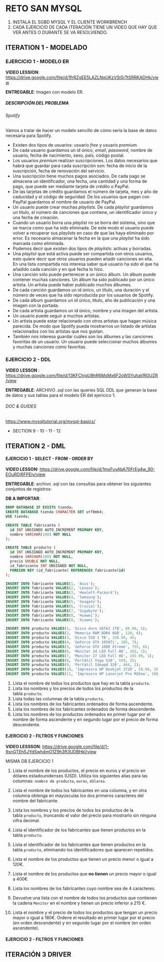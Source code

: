 # RETO SAN MYSQL

1. INSTALA EL SGBD MYSQL Y EL CLIENTE WORKBRENCH
2. CADA EJERCICIO DE CADA ITERACIÓN TIENE UN VIDEO QUE HAY QUE VER ANTES O DURANTE SE VA RESOLVIENDO.

## ITERATION 1 - MODELADO

### EJERCICIO 1 - MODELO ER

**VIDEO LESSION**: https://drive.google.com/file/d/1frRZgEE5LAZLNqUKzVSt5rTtSRRKADHk/view

**ENTREGABLE**: Imagen con modelo ER.

##### DESCRIPCIÓN DEL PROBLEMA

###### Spotify

Vamos a tratar de hacer un modelo sencillo de cómo sería la base de datos necesaria para Spotify.

- Existen dos tipos de usuarios: usuario *free* y usuario *premium*.
- De cada usuario guardamos un id único, *email*, *password*, nombre de usuario, fecha de nacimiento, sexo, país, código postal.
- Los usuarios *premium* realizan suscripciones. Los datos necesarios que habrá que guardar para cada suscripción son: fecha de inicio de la suscripción, fecha de renovación del servicio.
- Una suscripción tiene muchos pagos asociados. De cada pago se almacena un identificador, una fecha, una cantidad y una forma de pago, que puede ser mediante tarjeta de crédito o PayPal.
- De las tarjetas de crédito guardamos el número de tarjeta, mes y año de caducidad y el código de seguridad. De los usuarios que pagan con PayPal guardamos el nombre de usuario de PayPal.
- Un usuario puede crear muchas *playlists*. De cada *playlist* guardamos un título, el número de canciones que contiene, un identificador único y una fecha de creación.
- Cuando un usuario borra una *playlist* no se borra del sistema, sino que se marca como que ha sido eliminada. De este modo el usuario puede volver a recuperar sus *playlists* en caso de que las haya eliminado por error. Es necesario almacenar la fecha en la que una *playlist* ha sido marcada como eliminada.
- Podemos decir que existen dos tipos de *playlists*: activas y borradas.
- Una *playlist* que está activa puede ser compartida con otros usuarios, esto quiere decir que otros usuarios pueden añadir canciones en ella. En una lista compartida nos interesa saber qué usuario ha sido el que ha añadido cada canción y en qué fecha lo hizo.
- Una canción sólo puede pertenecer a un único álbum. Un álbum puede contener muchas canciones. Un álbum ha sido publicado por un único artista. Un artista puede haber publicado muchos álbumes.
- De cada canción guardamos un id único, un título, una duración y el número de veces que ha sido reproducida por los usuarios de Spotify.
- De cada álbum guardamos un id único, título, año de publicación y una imagen con la portada.
- De cada artista guardamos un id único, nombre y una imagen del artista.
- Un usuario puede seguir a muchos artistas.
- Un artista puede estar relacionado con otros artistas que hagan música parecida. De modo que Spotify pueda mostrarnos un listado de artistas relacionados con los artistas que nos gustan.
- También nos interesa guardar cuáles son los álbumes y las canciones favoritas de un usuario. Un usuario puede seleccionar muchos álbumes y muchas canciones como favoritas.

### EJERCICIO 2 - DDL

**VIDEO** **LESSON** : https://drive.google.com/file/d/13KFChigU8hR6MsMx6F2oWSYuhaVRGUZR/view

**ENTREGABLE**: ARCHIVO .sql con las queries SQL DDL que generan la base de datos y sus tablas para el modelo ER del ejericico 1.

###### DOC & GUIDES

https://www.mysqltutorial.org/mysql-basics/

- SECTION 9 - 10 - 11 - 12

## ITERATION 2 - DML

#### EJERCICIO 1 - SELECT - FROM - ORDER BY

**VIDEO LESSON:** https://drive.google.com/file/d/1msFuyAbA70FrEg4w_90-EOuRDjRFPEly/view

**ENTREGABLE**: archivo .sql con las consultas para obtener los siguientes conjuntos de registros:

**DB A IMPORTAR**:

```sql
DROP DATABASE IF EXISTS tienda;
CREATE DATABASE tienda CHARACTER SET utf8mb4;
USE tienda;

CREATE TABLE fabricante (
  id INT UNSIGNED AUTO_INCREMENT PRIMARY KEY,
  nombre VARCHAR(100) NOT NULL
);

CREATE TABLE producto (
  id INT UNSIGNED AUTO_INCREMENT PRIMARY KEY,
  nombre VARCHAR(100) NOT NULL,
  precio DOUBLE NOT NULL,
  id_fabricante INT UNSIGNED NOT NULL,
  FOREIGN KEY (id_fabricante) REFERENCES fabricante(id)
);

INSERT INTO fabricante VALUES(1, 'Asus');
INSERT INTO fabricante VALUES(2, 'Lenovo');
INSERT INTO fabricante VALUES(3, 'Hewlett-Packard');
INSERT INTO fabricante VALUES(4, 'Samsung');
INSERT INTO fabricante VALUES(5, 'Seagate');
INSERT INTO fabricante VALUES(6, 'Crucial');
INSERT INTO fabricante VALUES(7, 'Gigabyte');
INSERT INTO fabricante VALUES(8, 'Huawei');
INSERT INTO fabricante VALUES(9, 'Xiaomi');

INSERT INTO producto VALUES(1, 'Disco duro SATA3 1TB', 86.99, 5);
INSERT INTO producto VALUES(2, 'Memoria RAM DDR4 8GB', 120, 6);
INSERT INTO producto VALUES(3, 'Disco SSD 1 TB', 150.99, 4);
INSERT INTO producto VALUES(4, 'GeForce GTX 1050Ti', 185, 7);
INSERT INTO producto VALUES(5, 'GeForce GTX 1080 Xtreme', 755, 6);
INSERT INTO producto VALUES(6, 'Monitor 24 LED Full HD', 202, 1);
INSERT INTO producto VALUES(7, 'Monitor 27 LED Full HD', 245.99, 1);
INSERT INTO producto VALUES(8, 'Portátil Yoga 520', 559, 2);
INSERT INTO producto VALUES(9, 'Portátil Ideapd 320', 444, 2);
INSERT INTO producto VALUES(10, 'Impresora HP Deskjet 3720', 59.99, 3);
INSERT INTO producto VALUES(11, 'Impresora HP Laserjet Pro M26nw', 180, 3);
```

1. Lista el nombre de todos los productos que hay en la tabla `producto`.
2. Lista los nombres y los precios de todos los productos de la tabla `producto`.
3. Lista todas las columnas de la tabla `producto`.
4. Lista los nombres de los fabricantes ordenados de forma ascendente.
5. Lista los nombres de los fabricantes ordenados de forma descendente.
6. Lista los nombres de los productos ordenados en primer lugar por el nombre de forma ascendente y en segundo lugar por el precio de forma descendente.

#### EJERCICIO 2 - FILTROS Y FUNCIONES

**VIDEO LESSSON**: https://drive.google.com/file/d/1-9snGTEh5JYdSwhdmO1Z9h3ft3UDBHkl/view

MISMA DB EJERCICIO 1

1. Lista el nombre de los productos, el precio en euros y el precio en dólares estadounidenses (USD). Utiliza los siguientes alias para las columnas: `nombre de producto`, `euros`, `dólares`.
2. Lista el nombre de todos los fabricantes en una columna, y en otra columna obtenga en mayúsculas los dos primeros caracteres del nombre del fabricante.
3. Lista los nombres y los precios de todos los productos de la tabla `producto`, truncando el valor del precio para mostrarlo sin ninguna cifra decimal.
4. Lista el identificador de los fabricantes que tienen productos en la tabla `producto`.

5. Lista el identificador de los fabricantes que tienen productos en la tabla `producto`, eliminando los identificadores que aparecen repetidos.

6. Lista el nombre de los productos que tienen un precio menor o igual a 120€.
7. Lista el nombre de los productos que **no tienen** un precio mayor o igual a 400€.
8. Lista los nombres de los fabricantes cuyo nombre sea de 4 caracteres.

9. Devuelve una lista con el nombre de todos los productos que contienen la cadena `Monitor` en el nombre y tienen un precio inferior a 215 €.
10. Lista el nombre y el precio de todos los productos que tengan un precio mayor o igual a 180€. Ordene el resultado en primer lugar por el precio (en orden descendente) y en segundo lugar por el nombre (en orden ascendente).

#### EJERCICIO 2 - FILTROS Y FUNCIONES

## ITERACIÓN 3 DRIVER
